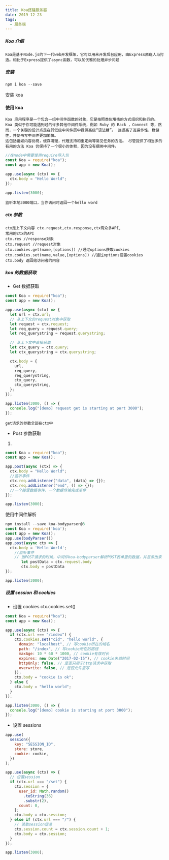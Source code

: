 ```yaml
---
title: Koa搭建服务器
date: 2019-12-23
tags:
  - 服务端
---
```


##### Koa 介绍

    Koa是基于Node.js的下一代web开发框架，它可以用来开发后台应用，由Express原班人马打造。相比于Express提供了async函数，可以加优雅的处理异步问题

##### 安装

```javascript
npm i koa --save
```

安装 koa

#### 使用 koa

    Koa 应用程序是一个包含一组中间件函数的对象，它是按照类似堆栈的方式组织和执行的。 Koa 类似于你可能遇到过的许多其他中间件系统，例如 Ruby 的 Rack ，Connect 等，然而，一个关键的设计点是在其低级中间件层中提供高级“语法糖”。 这提高了互操作性，稳健性，并使书写中间件更加愉快。
    这包括诸如内容协商，缓存清理，代理支持和重定向等常见任务的方法。 尽管提供了相当多的有用的方法 Koa 仍保持了一个很小的体积，因为没有捆绑中间件。

```javascript
//在node中需要使用require导入包
const Koa = require("koa");
const app = new Koa();

app.use(async (ctx) => {
  ctx.body = "Hello World";
});

app.listen(3000);
```

    监听本地3000端口，当你访问时返回一个hello word

##### ctx 参数

    ctx是上下文内容 ctx.request,ctx.response,ctx有众多API,
    常用的ctx的API
    ctx.res //response对象
    ctx.request //request对象
    ctx.cookies.get(name,[options]) //通过options获取cookies
    ctx.cookies.set(name,value,[options]) //通过options设置cookies
    ctx.body 返回给访问者的内容

##### koa 的数据获取

- Get 数据获取

```javascript
const Koa = require("koa");
const app = new Koa();

app.use(async (ctx) => {
  let url = ctx.url;
  // 从上下文的request对象中获取
  let request = ctx.request;
  let req_query = request.query;
  let req_querystring = request.querystring;

  // 从上下文中直接获取
  let ctx_query = ctx.query;
  let ctx_querystring = ctx.querystring;

  ctx.body = {
    url,
    req_query,
    req_querystring,
    ctx_query,
    ctx_querystring,
  };
});

app.listen(3000, () => {
  console.log("[demo] request get is starting at port 3000");
});
```

    get请求的参数全部在ctx中

- Post 参数获取

1.

```javascript
const Koa = require("koa");
const app = new Koa();

app.post(async (ctx) => {
  ctx.body = "Hello World";
  //监听事件
  ctx.req.addListener("data", (data) => {});
  ctx.req.addListener("end", () => {});
  //一个接受数据事件，一个数据传输完成事件
});

app.listen(3000);
```

使用中间件解析

```javascript
npm install --save koa-bodyparser@3
const Koa = require('koa');
const app = new Koa();
app.use(bodyParser())
app.post(async ctx => {
  ctx.body = 'Hello World';
    //监听事件
    // 当POST请求的时候，中间件koa-bodyparser解析POST表单里的数据，并显示出来
       let postData = ctx.request.body
       ctx.body = postData
});

app.listen(3000);

```

##### 设置 session 和 cookies

- 设置 cookies
  ctx.cookies.set()

```javascript
const Koa = require("koa");
const app = new Koa();

app.use(async (ctx) => {
  if (ctx.url === "/index") {
    ctx.cookies.set("cid", "hello world", {
      domain: "localhost", // 写cookie所在的域名
      path: "/index", // 写cookie所在的路径
      maxAge: 10 * 60 * 1000, // cookie有效时长
      expires: new Date("2017-02-15"), // cookie失效时间
      httpOnly: false, // 是否只用于http请求中获取
      overwrite: false, // 是否允许重写
    });
    ctx.body = "cookie is ok";
  } else {
    ctx.body = "hello world";
  }
});

app.listen(3000, () => {
  console.log("[demo] cookie is starting at port 3000");
});
```

- 设置 sessions

```javascript
app.use(
  session({
    key: "SESSION_ID",
    store: store,
    cookie: cookie,
  })
);

app.use(async (ctx) => {
  // 设置session
  if (ctx.url === "/set") {
    ctx.session = {
      user_id: Math.random()
        .toString(36)
        .substr(2),
      count: 0,
    };
    ctx.body = ctx.session;
  } else if (ctx.url === "/") {
    // 读取session信息
    ctx.session.count = ctx.session.count + 1;
    ctx.body = ctx.session;
  }
});

app.listen(3000);
```
